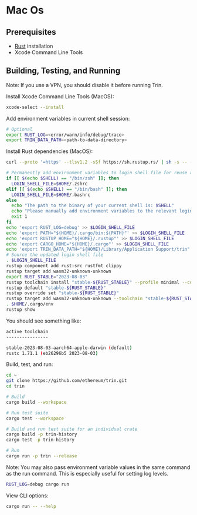 # Mac Os

## Prerequisites
- [Rust](https://www.rust-lang.org/) installation
- Xcode Command Line Tools

## Building, Testing, and Running

Note: If you use a VPN, you should disable it before running Trin.

Install Xcode Command Line Tools (MacOS):

```sh
xcode-select --install
```

Add environment variables in current shell session:

```sh
# Optional
export RUST_LOG=<error/warn/info/debug/trace>
export TRIN_DATA_PATH=<path-to-data-directory>
```

Install Rust dependencies (MacOS):

```sh
curl --proto '=https' --tlsv1.2 -sSf https://sh.rustup.rs/ | sh -s -- --default-toolchain stable -y

# Permanently add environment variables to login shell file for reuse across terminal sessions.
if [[ $(echo $SHELL) == "/bin/zsh" ]]; then
  LOGIN_SHELL_FILE=$HOME/.zshrc
elif [[ $(echo $SHELL) == "/bin/bash" ]]; then
  LOGIN_SHELL_FILE=$HOME/.bashrc
else
  echo "The path to the binary of your current shell is: $SHELL"
  echo "Please manually add environment variables to the relevant login shell file" 
  exit 1
fi
echo 'export RUST_LOG=debug' >> $LOGIN_SHELL_FILE
echo 'export PATH="${HOME}/.cargo/bin:${PATH}"' >> $LOGIN_SHELL_FILE
echo 'export RUSTUP_HOME="${HOME}/.rustup"' >> $LOGIN_SHELL_FILE
echo 'export CARGO_HOME="${HOME}/.cargo"' >> $LOGIN_SHELL_FILE
echo 'export TRIN_DATA_PATH="${HOME}/Library/Application Support/trin"' >> $LOGIN_SHELL_FILE
# Source the updated login shell file
. $LOGIN_SHELL_FILE
rustup component add rust-src rustfmt clippy
rustup target add wasm32-unknown-unknown
export RUST_STABLE="2023-08-03"
rustup toolchain install "stable-${RUST_STABLE}" --profile minimal --component rustfmt
rustup default "stable-${RUST_STABLE}"
rustup override set "stable-${RUST_STABLE}"
rustup target add wasm32-unknown-unknown --toolchain "stable-${RUST_STABLE}"
. $HOME/.cargo/env
rustup show
```

You should see something like:
```sh
active toolchain
----------------

stable-2023-08-03-aarch64-apple-darwin (default)
rustc 1.71.1 (eb26296b5 2023-08-03)
```

Build, test, and run:

```sh
cd ~
git clone https://github.com/ethereum/trin.git
cd trin

# Build
cargo build --workspace

# Run test suite
cargo test --workspace

# Build and run test suite for an individual crate
cargo build -p trin-history
cargo test -p trin-history

# Run
cargo run -p trin --release
```

Note: You may also pass environment variable values in the same command as the run command. This is especially useful for setting log levels.

```sh
RUST_LOG=debug cargo run
```

View CLI options:

```sh
cargo run -- --help
```
